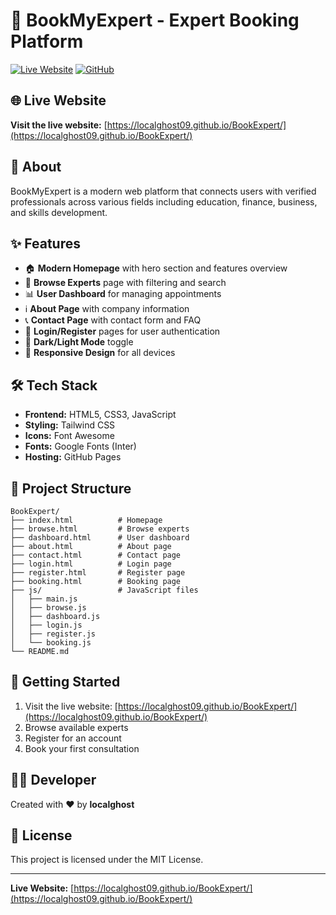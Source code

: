 # 📅 BookMyExpert - Expert Booking Platform

[![Live Website](https://img.shields.io/badge/Live-Website-brightgreen)](https://localghost09.github.io/BookExpert/)
[![GitHub](https://img.shields.io/badge/GitHub-Repository-blue)](https://github.com/localghost09/BookExpert)

## 🌐 Live Website
**Visit the live website:** [https://localghost09.github.io/BookExpert/](https://localghost09.github.io/BookExpert/)

## 📖 About
BookMyExpert is a modern web platform that connects users with verified professionals across various fields including education, finance, business, and skills development.

## ✨ Features
- 🏠 **Modern Homepage** with hero section and features overview
- 👥 **Browse Experts** page with filtering and search
- 📊 **User Dashboard** for managing appointments
- ℹ️ **About Page** with company information
- 📞 **Contact Page** with contact form and FAQ
- 🔐 **Login/Register** pages for user authentication
- 🌙 **Dark/Light Mode** toggle
- 📱 **Responsive Design** for all devices

## 🛠️ Tech Stack
- **Frontend:** HTML5, CSS3, JavaScript
- **Styling:** Tailwind CSS
- **Icons:** Font Awesome
- **Fonts:** Google Fonts (Inter)
- **Hosting:** GitHub Pages

## 📂 Project Structure
```
BookExpert/
├── index.html          # Homepage
├── browse.html         # Browse experts
├── dashboard.html      # User dashboard
├── about.html          # About page
├── contact.html        # Contact page
├── login.html          # Login page
├── register.html       # Register page
├── booking.html        # Booking page
├── js/                 # JavaScript files
│   ├── main.js
│   ├── browse.js
│   ├── dashboard.js
│   ├── login.js
│   ├── register.js
│   └── booking.js
└── README.md
```

## 🚀 Getting Started
1. Visit the live website: [https://localghost09.github.io/BookExpert/](https://localghost09.github.io/BookExpert/)
2. Browse available experts
3. Register for an account
4. Book your first consultation

## 👨‍💻 Developer
Created with ❤️ by **localghost**

## 📄 License
This project is licensed under the MIT License.

---

**Live Website:** [https://localghost09.github.io/BookExpert/](https://localghost09.github.io/BookExpert/)
